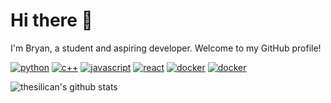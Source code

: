 # Hi there 👋
I'm Bryan, a student and aspiring developer. Welcome to my GitHub profile!

[![python](https://img.shields.io/badge/Python-306998.svg?&style=for-the-badge&logo=python&logoColor=white)](https://github.com/thesilican/python-code)
[![c++](https://img.shields.io/badge/C++-00599C.svg?&style=for-the-badge&logo=c%2B%2B&ogoColor=white)](https://github.com/thesilican/competitive-programming)
[![javascript](https://img.shields.io/badge/JavaScript-323330.svg?&style=for-the-badge&logo=javascript&logoColor=F7DF1E)](https://github.com/thesilican/javascript-code)
[![react](https://img.shields.io/badge/React-20232a.svg?&style=for-the-badge&logo=react&logoColor=61DAFB)](https://github.com/thesilican/cra-template-thesilican)
[![docker](https://img.shields.io/badge/npm-CC0000.svg?&style=for-the-badge&logo=npm&logoColor=CC0000)](https://www.npmjs.com/~thesilican)
[![docker](https://img.shields.io/badge/Docker-0db7ed.svg?&style=for-the-badge&logo=docker&logoColor=white)](https://hub.docker.com/u/thesilican)

![thesilican's github stats](https://github-readme-stats.vercel.app/api?username=thesilican&theme=dark&show_icons=true)
